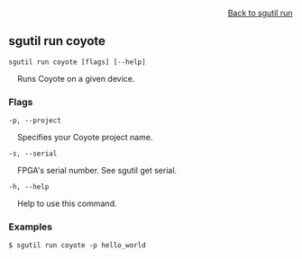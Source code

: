 <div id="readme" class="Box-body readme blob js-code-block-container">
<article class="markdown-body entry-content p-3 p-md-6" itemprop="text">
<p align="right">
<a href="https://github.com/fpgasystems/hacc/blob/main/cli/docs/sgutil-run.md#sgutil-run">Back to sgutil run</a>
</p>

## sgutil run coyote

<code>sgutil run coyote [flags] [--help]</code>
<p>
  &nbsp; &nbsp; Runs Coyote on a given device.
</p>

### Flags
<code>-p, --project</code>
<p>
  &nbsp; &nbsp; Specifies your Coyote project name.
</p>
<code>-s, --serial</code>
<p>
  &nbsp; &nbsp; FPGA's serial number. See sgutil get serial.
</p>

<code>-h, --help</code>
<p>
  &nbsp; &nbsp; Help to use this command.
</p>

### Examples
```
$ sgutil run coyote -p hello_world
```